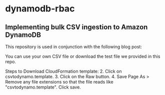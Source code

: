 # dynamodb-rbac

## Implementing bulk CSV ingestion to Amazon DynamoDB

This repository is used in conjunction with the following blog post: 

You can use your own CSV file or download the test file we provided in this repo. 

Steps to Download CloudFormation template:
2. Click on csvtodynamo.template.
3. Click on the Raw button.
4. Save Page As > Remove any file extensions so that the file reads like "csvtodynamo.template". Click save.
